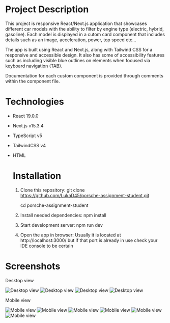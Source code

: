 # Project Description

This project is responsive React/Next.js application that showcases different car models with the ability to filter by engine type (electric, hybrid, gasoline). Each model is displayed in a cutom card component that includes details such as an image, acceleration, power, top speed etc...

The app is built using React and Next.js, along with Tailwind CSS for a responsive and accessible design. It also has some of accessibility features such as including visible blue outlines on elements when focused via keyboard navigation (TAB).

Documentation for each custom component is provided through comments within the component file.

# Technologies

- React 19.0.0
- Next.js v15.3.4
- TypeScript v5
- TailwindCSS v4
- HTML

  # Installation

  1. Clone this repository:
     git clone https://github.com/LukaD45/porsche-assignment-student.git

     cd porsche-assignment-student

  2. Install needed dependencies:
     npm install

  3. Start development server:
     npm run dev

  4. Open the app in browser:
     Usually it is located at http://localhost:3000/ but if that port is already in use check your IDE console to be certain

# Screenshots

Desktop view

![Desktop view](./screenshots/screenshot-1.png)
![Desktop view](./screenshots/screenshot-2.png)
![Desktop view](./screenshots/screenshot-3.png)
![Desktop view](./screenshots/screenshot-4.png)

Mobile view

![Mobile view](./screenshots/mobile-1.png)
![Mobile view](./screenshots/mobile-2.png)
![Mobile view](./screenshots/mobile-3.png)
![Mobile view](./screenshots/mobile-4.png)
![Mobile view](./screenshots/mobile-5.png)
![Mobile view](./screenshots/mobile-6.png)
